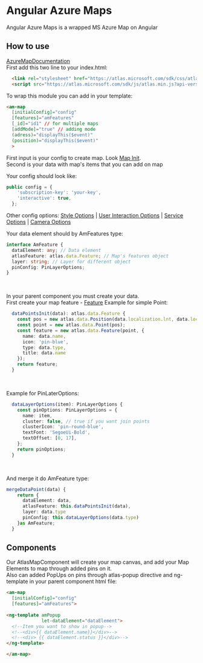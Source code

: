 # Angular Azure Maps
Angular Azure Maps is a wrapped MS Azure Map on Angular

## How to use
[AzureMapDocumentation]<br>
First add this two line to your index.html:
```html
  <link rel="stylesheet" href="https://atlas.microsoft.com/sdk/css/atlas.min.css?api-version=1.0" type="text/css" />
  <script src="https://atlas.microsoft.com/sdk/js/atlas.min.js?api-version=1.0"></script>
````
To wrap this module you can add in your template:
```html
<am-map
  [initialConfig]="config"
  [features]="amFeatures"
  [_id]="id1" // for multiple maps 
  [addMode]="true" // adding mode
  (adress)="displayThis($event)" 
  (position)="displayThis($event)"
  >
```
First input is your config to create map. Look 
[Map Init].
<br>
Second is your data with map's items that you can add on map

Your config should look like:

```ts
public config = {
    'subscription-key': 'your-key',
    'interactive': true,
  };
```
Other config options: [Style Options] | [User Interaction Options] | [Service Options] | [Camera Options]
<br>

Your data element should by AmFeatures type:

```ts
interface AmFeature {
  dataElement: any; // Data element
  atlasFeature: atlas.data.Feature; // Map's features object
  layer: string; // Layer for different object
  pinConfig: PinLayerOptions;
}
```
<br>

In your parent component you must create your data.
<br>
First create your map feature - [Feature]
Example for simple Point:
```ts
  dataPointsInit(data): atlas.data.Feature {
    const pos = new atlas.data.Position(data.localization.lnt, data.localization.lng);
    const point = new atlas.data.Point(pos);
    const feature = new atlas.data.Feature(point, {
      name: data.name,
      icon: 'pin-blue',
      type: data.type,
      title: data.name
    });
    return feature;
  }
```

<br>


Example for PinLaterOptions:
```ts
  dataLayerOptions(item): PinLayerOptions {
    const pinOptions: PinLayerOptions = {
      name: item,
      cluster: false, // true if you want join points
      clusterIcon: 'pin-round-blue',
      textFont: 'SegoeUi-Bold',
      textOffset: [0, 17],
    };
    return pinOptions;
  }
```
<br>

And merge it do AmFeature type:
```ts
mergeDataPoint(data) {
    return {
      dataElement: data,
      atlasFeature: this.dataPointsInit(data),
      layer: data.type
      pinConfig: this.dataLayerOptions(data.type)
    }as AmFeature;
  }
```


## Components
Our AtlasMapComponent will create your map canvas, and add your Map Elements to map through added pins on it.<br>
Also can added PopUps on pins through atlas-popup directive and ng-template in your parent component html file:
```html
<am-map
  [initialConfig]="config"
  [features]="amFeatures">
  
<ng-template amPopup
             let-dataElement="dataElement">
  <!--Item you want to show in popup-->
  <!--<div>{{ dataElement.name}}</div>-->
  <!--<div> {{ dataElement.status }}</div>-->
</ng-template>

</am-map>
```



[Map Init]: https://docs.microsoft.com/pl-pl/javascript/api/azure-maps-javascript/map?view=azure-iot-typescript-latest
[Feature]: https://docs.microsoft.com/pl-pl/javascript/api/azure-maps-javascript/feature?view=azure-iot-typescript-latest
[AzureMapDocumentation]: https://docs.microsoft.com/pl-pl/javascript/api/azure-maps-javascript/?view=azure-iot-typescript-latest
[Options]: https://docs.microsoft.com/pl-pl/javascript/api/azure-maps-javascript/azure-maps-javascript.object%20definitions?view=azure-iot-typescript-latest
[Style Options]: https://docs.microsoft.com/pl-pl/javascript/api/azure-maps-javascript/styleoptions?view=azure-iot-typescript-latest
[User Interaction Options]: https://docs.microsoft.com/pl-pl/javascript/api/azure-maps-javascript/userinteractionoptions?view=azure-iot-typescript-latest
[Service Options]: https://docs.microsoft.com/pl-pl/javascript/api/azure-maps-javascript/serviceoptions?view=azure-iot-typescript-latest
[Camera Options]: https://docs.microsoft.com/pl-pl/javascript/api/azure-maps-javascript/cameraoptions?view=azure-iot-typescript-latest
